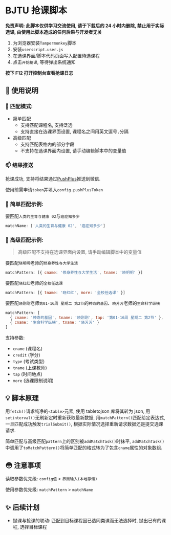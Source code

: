 # BJTU 抢课脚本

**免责声明: 此脚本仅供学习交流使用, 请于下载后的 24 小时内删除, 禁止用于实际选课, 由使用此脚本造成的任何后果与开发者无关**

1. 为浏览器安装`Tampermonkey`脚本
2. 安装`userscript.user.js`
3. 在选课界面/脚本代码页面写入配置待选课程
4. 点击`开始抢课`, 等待弹出系统通知

**按下 F12 打开控制台查看抢课日志**

## 🚀 使用说明

### 🔰 匹配模式:

- 简单匹配
  - 支持匹配课程名, 支持泛选
  - 支持直接在选课界面设置, 课程名之间用英文逗号`,`分隔
- 高级匹配
  - 支持匹配表格内的部分字段
  - 不支持在选课界面内设置, 请手动编辑脚本中的变量值

### 📫 结果推送

抢课成功, 支持将结果通过[PushPlus](http://www.pushplus.plus/)推送到微信.

使用前需申请`token`并填入`config.pushPlusToken`

### 📌 简单匹配示例:

要匹配`人类的生育与健康 02`与`癌症知多少`

```js
matchName: ['人类的生育与健康 02', '癌症知多少']
```

### 📌 高级匹配示例:

> 高级匹配不支持在选课界面内设置, 请手动编辑脚本中的变量值

要匹配`晓明明`老师的`修身养性与大学生活`

```js
matchPattern: [{ cname: '修身养性与大学生活', tname: '晓明明' }]
```

要匹配`晓红红`老师的`全校任选课`

```js
matchPattern: [{ tname: '晓红红', more: '全校任选课' }]
```

要匹配`晓刚刚`老师`第01-16周 星期二 第2节`的`神奇的基因`、`晓芳芳`老师的`生命科学纵横`

```js
matchPattern: [
  { cname: '神奇的基因', tname: '晓刚刚', tap: '第01-16周 星期二 第2节' },
  { cname: '生命科学纵横', tname: '晓芳芳' }
]
```

支持参数:

- `cname` (课程名)
- `credit` (学分)
- `type` (考试类型)
- `tname` (上课教师)
- `tap` (时间地点)
- `more` (选课限制说明)

## 💡 脚本原理

用`fetch()`请求纯净的`<table>`元素, 使用 tabletojson 库将其转为 json, 用`setinterval()`无刷新定时重新获取最新数据, 用`matchPattern()`匹配给定表达式, 一旦匹配成功触发`trialSubmit()`, 根据实际情况选择重新请求数据还是提交选课请求.

简单匹配与高级匹配`pattern`上的区别被`addMatchTask()`时抹平, `addMatchTask()`中调用了`toMatchPattern()`将简单匹配的格式转为了包含`cname`属性的对象数组.

## 😳 注意事项

读取参数优先级: `config值` > `界面输入(本地存储)`

使用参数优先级: `matchPattern` > `matchName`

## ✨ 后续计划

- 抛课与抢课的联动: 匹配到目标课程因已选同类课而无法选择时, 抛出已有的课程, 选择目标课程
